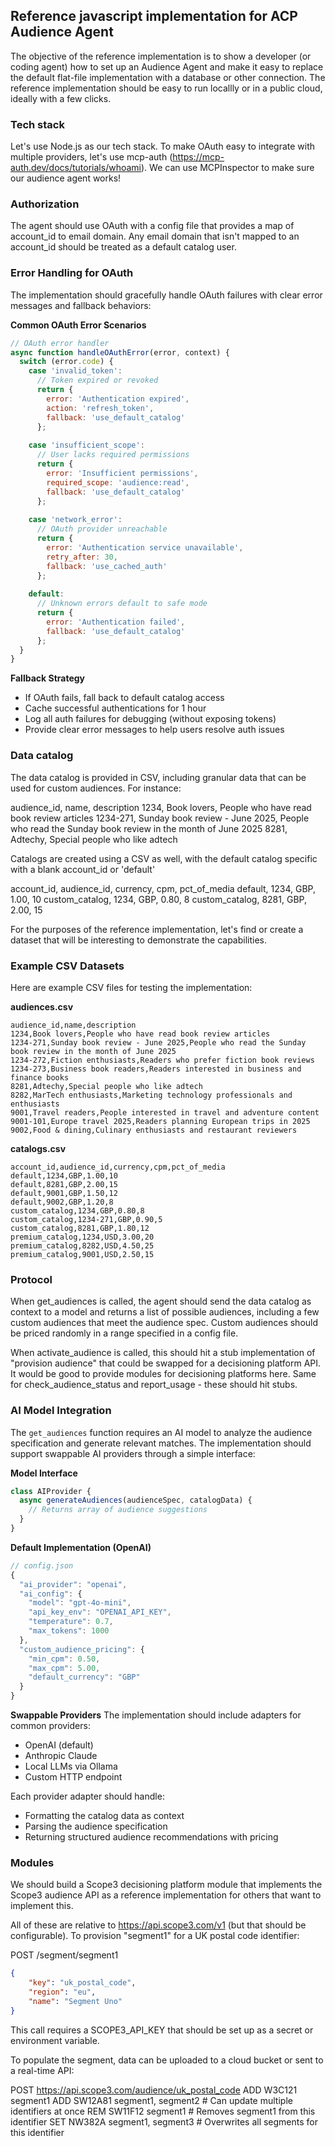 ## Reference javascript implementation for ACP Audience Agent
The objective of the reference implementation is to show a developer (or coding agent) how to set up an Audience Agent and make it easy to replace the default flat-file implementation with a database or other connection. The reference implementation should be easy to run locallly or in a public cloud, ideally with a few clicks. 

### Tech stack
Let's use Node.js as our tech stack.
To make OAuth easy to integrate with multiple providers, let's use mcp-auth (https://mcp-auth.dev/docs/tutorials/whoami).
We can use MCPInspector to make sure our audience agent works!

### Authorization
The agent should use OAuth with a config file that provides a map of account_id to email domain. Any email domain that isn't mapped to an account_id should be treated as a default catalog user.

### Error Handling for OAuth

The implementation should gracefully handle OAuth failures with clear error messages and fallback behaviors:

**Common OAuth Error Scenarios**
```javascript
// OAuth error handler
async function handleOAuthError(error, context) {
  switch (error.code) {
    case 'invalid_token':
      // Token expired or revoked
      return {
        error: 'Authentication expired',
        action: 'refresh_token',
        fallback: 'use_default_catalog'
      };
    
    case 'insufficient_scope':
      // User lacks required permissions
      return {
        error: 'Insufficient permissions',
        required_scope: 'audience:read',
        fallback: 'use_default_catalog'
      };
    
    case 'network_error':
      // OAuth provider unreachable
      return {
        error: 'Authentication service unavailable',
        retry_after: 30,
        fallback: 'use_cached_auth'
      };
    
    default:
      // Unknown errors default to safe mode
      return {
        error: 'Authentication failed',
        fallback: 'use_default_catalog'
      };
  }
}
```

**Fallback Strategy**
- If OAuth fails, fall back to default catalog access
- Cache successful authentications for 1 hour
- Log all auth failures for debugging (without exposing tokens)
- Provide clear error messages to help users resolve auth issues

### Data catalog
The data catalog is provided in CSV, including granular data that can be used for custom audiences. For instance:

audience_id, name, description
1234, Book lovers, People who have read book review articles
1234-271, Sunday book review - June 2025, People who read the Sunday book review in the month of June 2025
8281, Adtechy, Special people who like adtech

Catalogs are created using a CSV as well, with the default catalog specific with a blank account_id or 'default'

account_id, audience_id, currency, cpm, pct_of_media
default, 1234, GBP, 1.00, 10
custom_catalog, 1234, GBP, 0.80, 8
custom_catalog, 8281, GBP, 2.00, 15

For the purposes of the reference implementation, let's find or create a dataset that will be interesting to demonstrate the capabilities.

### Example CSV Datasets

Here are example CSV files for testing the implementation:

**audiences.csv**
```csv
audience_id,name,description
1234,Book lovers,People who have read book review articles
1234-271,Sunday book review - June 2025,People who read the Sunday book review in the month of June 2025
1234-272,Fiction enthusiasts,Readers who prefer fiction book reviews
1234-273,Business book readers,Readers interested in business and finance books
8281,Adtechy,Special people who like adtech
8282,MarTech enthusiasts,Marketing technology professionals and enthusiasts
9001,Travel readers,People interested in travel and adventure content
9001-101,Europe travel 2025,Readers planning European trips in 2025
9002,Food & dining,Culinary enthusiasts and restaurant reviewers
```

**catalogs.csv**
```csv
account_id,audience_id,currency,cpm,pct_of_media
default,1234,GBP,1.00,10
default,8281,GBP,2.00,15
default,9001,GBP,1.50,12
default,9002,GBP,1.20,8
custom_catalog,1234,GBP,0.80,8
custom_catalog,1234-271,GBP,0.90,5
custom_catalog,8281,GBP,1.80,12
premium_catalog,1234,USD,3.00,20
premium_catalog,8282,USD,4.50,25
premium_catalog,9001,USD,2.50,15
```

### Protocol
When get_audiences is called, the agent should send the data catalog as context to a model and returns a list of possible audiences, including a few custom audiences that meet the audience spec. Custom audiences should be priced randomly in a range specified in a config file.

When activate_audience is called, this should hit a stub implementation of "provision audience" that could be swapped for a decisioning platform API. It would be good to provide modules for decisioning platforms here. Same for check_audience_status and report_usage - these should hit stubs.

### AI Model Integration

The `get_audiences` function requires an AI model to analyze the audience specification and generate relevant matches. The implementation should support swappable AI providers through a simple interface:

**Model Interface**
```javascript
class AIProvider {
  async generateAudiences(audienceSpec, catalogData) {
    // Returns array of audience suggestions
  }
}
```

**Default Implementation (OpenAI)**
```javascript
// config.json
{
  "ai_provider": "openai",
  "ai_config": {
    "model": "gpt-4o-mini",
    "api_key_env": "OPENAI_API_KEY",
    "temperature": 0.7,
    "max_tokens": 1000
  },
  "custom_audience_pricing": {
    "min_cpm": 0.50,
    "max_cpm": 5.00,
    "default_currency": "GBP"
  }
}
```

**Swappable Providers**
The implementation should include adapters for common providers:
- OpenAI (default)
- Anthropic Claude
- Local LLMs via Ollama
- Custom HTTP endpoint

Each provider adapter should handle:
- Formatting the catalog data as context
- Parsing the audience specification
- Returning structured audience recommendations with pricing

### Modules
We should build a Scope3 decisioning platform module that implements the Scope3 audience API as a reference implementation for others that want to implement this.

All of these are relative to https://api.scope3.com/v1 (but that should be configurable). To provision "segment1" for a UK postal code identifier:

POST /segment/segment1
```json
{
	"key": "uk_postal_code",
	"region": "eu",
	"name": "Segment Uno"
}
```

This call requires a SCOPE3_API_KEY that should be set up as a secret or environment variable.

To populate the segment, data can be uploaded to a cloud bucket or sent to a real-time API:

POST https://api.scope3.com/audience/uk_postal_code
ADD W3C121 segment1
ADD SW12A81 segment1, segment2  # Can update multiple identifiers at once
REM SW11F12 segment1            # Removes segment1 from this identifier
SET NW382A segment1, segment3   # Overwrites all segments for this identifier